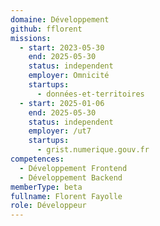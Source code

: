 ```yaml
---
domaine: Développement
github: fflorent
missions:
  - start: 2023-05-30
    end: 2025-05-30
    status: independent
    employer: Omnicité
    startups:
      - données-et-territoires
  - start: 2025-01-06
    end: 2025-05-30
    status: independent
    employer: /ut7
    startups:
      - grist.numerique.gouv.fr
competences:
  - Développement Frontend
  - Développement Backend
memberType: beta
fullname: Florent Fayolle
role: Développeur
---
```


